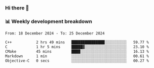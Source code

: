 ### Hi there 👋

### 📊 Weekly development breakdown
<!--START_SECTION:waka-->

```txt
From: 18 December 2024 - To: 25 December 2024

C++           2 hrs 49 mins   ███████████████░░░░░░░░░░   59.77 %
C             1 hr 5 mins     █████▓░░░░░░░░░░░░░░░░░░░   23.10 %
CMake         45 mins         ████░░░░░░░░░░░░░░░░░░░░░   16.13 %
Markdown      1 min           ░░░░░░░░░░░░░░░░░░░░░░░░░   00.61 %
Objective-C   0 secs          ░░░░░░░░░░░░░░░░░░░░░░░░░   00.27 %
```

<!--END_SECTION:waka-->

